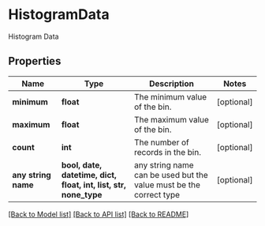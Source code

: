 # HistogramData

Histogram Data

## Properties
Name | Type | Description | Notes
------------ | ------------- | ------------- | -------------
**minimum** | **float** | The minimum value of the bin. | [optional] 
**maximum** | **float** | The maximum value of the bin. | [optional] 
**count** | **int** | The number of records in the bin. | [optional] 
**any string name** | **bool, date, datetime, dict, float, int, list, str, none_type** | any string name can be used but the value must be the correct type | [optional]

[[Back to Model list]](../README.md#documentation-for-models) [[Back to API list]](../README.md#documentation-for-api-endpoints) [[Back to README]](../README.md)


